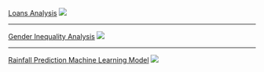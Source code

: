 
[Loans Analysis](/sample_page)
<img src="images/KivaThumbnail.jpg?raw=true"/>

---
[Gender Inequality Analysis](/pdf/sample_presentation.pdf)
<img src="images/GenderThumbnail.jpg?raw=true"/>

---
[Rainfall Prediction Machine Learning Model](http://example.com/)
<img src="images/dummy_thumbnail.jpg?raw=true"/>
